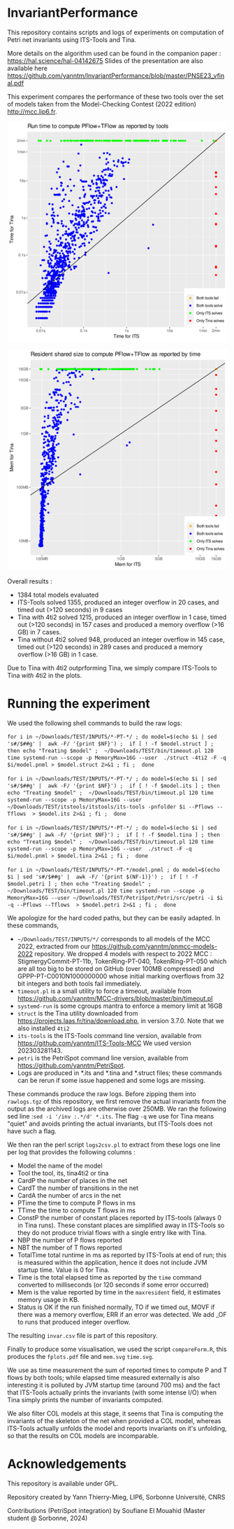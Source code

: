 # InvariantPerformance

This repository contains scripts and logs of experiments on computation of Petri net invariants using ITS-Tools and Tina.

More details on the algorithm used can be found in the companion paper : https://hal.science/hal-04142675 
Slides of the presentation are also available here https://github.com/yanntm/InvariantPerformance/blob/master/PNSE23_vfinal.pdf

This experiment compares the performance of these two tools over the set of models taken from the Model-Checking Contest (2022 edition) http://mcc.lip6.fr.

![Time](./time.svg)

![Memory](./mem.svg)

Overall results :
* 1384 total models evaluated
* ITS-Tools solved 1355, produced an integer overflow in 20 cases, and timed out (>120 seconds) in 9 cases
* Tina with 4ti2 solved 1215, produced an integer overflow in 1 case, timed out (>120 seconds) in 157 cases and produced a memory overflow (>16 GB) in 7 cases.
* Tina without 4ti2 solved 948, produced an integer overflow in 145 case, timed out (>120 seconds) in 289 cases and produced a memory overflow (>16 GB) in 1 case.

Due to Tina with 4ti2 outprforming Tina, we simply compare ITS-Tools to Tina *with* 4ti2 in the plots.

# Running the experiment

We used the following shell commands to build the raw logs:

```
for i in ~/Downloads/TEST/INPUTS/*-PT-*/ ; do model=$(echo $i | sed 's#/$##g' |  awk -F/ '{print $NF}') ;  if [ ! -f $model.struct ] ; then echo "Treating $model" ;  ~/Downloads/TEST/bin/timeout.pl 120 time systemd-run --scope -p MemoryMax=16G --user  ./struct -4ti2 -F -q $i/model.pnml > $model.struct 2>&1 ; fi ;  done

for i in ~/Downloads/TEST/INPUTS/*-PT-*/ ; do model=$(echo $i | sed 's#/$##g' |  awk -F/ '{print $NF}') ;  if [ ! -f $model.its ] ; then echo "Treating $model" ;  ~/Downloads/TEST/bin/timeout.pl 120 time systemd-run --scope -p MemoryMax=16G --user ~/Downloads/TEST/itstools/itstools/its-tools -pnfolder $i --Pflows --Tflows  > $model.its 2>&1 ; fi ;  done

for i in ~/Downloads/TEST/INPUTS/*-PT-*/ ; do model=$(echo $i | sed 's#/$##g' | awk -F/ '{print $NF}') ;  if [ ! -f $model.tina ] ; then echo "Treating $model" ;  ~/Downloads/TEST/bin/timeout.pl 120 time systemd-run --scope -p MemoryMax=16G --user  ./struct -F -q $i/model.pnml > $model.tina 2>&1 ; fi ;  done

for i in ~/Downloads/TEST/INPUTS/*-PT-*/model.pnml ; do model=$(echo $i | sed 's#/$##g' |  awk -F/ '{print $(NF-1)}') ;  if [ ! -f $model.petri ] ; then echo "Treating $model" ;  ~/Downloads/TEST/bin/timeout.pl 120 time systemd-run --scope -p MemoryMax=16G --user ~/Downloads/TEST/PetriSpot/Petri/src/petri -i $i -q --Pflows --Tflows  > $model.petri 2>&1 ; fi ;  done
```

We apologize for the hard coded paths, but they can be easily adapted.
In these commands,
* `~/Downloads/TEST/INPUTS/*/` corresponds to all models of the MCC 2022, extracted from our https://github.com/yanntm/pnmcc-models-2022 repository. We dropped 4 models with respect to 2022 MCC : StigmergyCommit-PT-11b, TokenRing-PT-040, TokenRing-PT-050 which are all too big to be stored on GitHub (over 100MB compressed) and GPPP-PT-C0010N1000000000 whose initial marking overflows from 32 bit integers and both tools fail immediately. 
* `timeout.pl` is a small utility to force a timeout, available from https://github.com/yanntm/MCC-drivers/blob/master/bin/timeout.pl
* `systemd-run` is some cgroups mantra to enforce a memory limit at 16GB
* `struct` is the Tina utility downloaded from https://projects.laas.fr/tina/download.php, in version 3.7.0. Note that we also installed `4ti2`
* `its-tools` is the ITS-Tools command line version, available from https://github.com/yanntm/ITS-Tools-MCC We used version 202303281143.
* `petri` is the PetriSpot command line version, available from https://github.com/yanntm/PetriSpot.
* Logs are produced in *.its and *.tina and *.struct files; these commands can be rerun if some issue happened and some logs are missing.

These commands produce the raw logs.
Before zipping them into `rawlogs.tgz` of this repository, we first remove the actual invariants from the output as the archived logs are otherwise over 250MB.
We ran the following sed line :`sed -i '/inv :.*/d' *.its`.
The flag `-q` we use for Tina means "quiet" and avoids printing the actual invariants, but ITS-Tools does not have such a flag.

We then ran the perl script `logs2csv.pl` to extract from these logs one line per log that provides the following columns :
* Model the name of the model
* Tool the tool, its, tina4ti2 or tina
* CardP the number of places in the net
* CardT the number of transitions in the net
* CardA the number of arcs in the net
* PTime the time to compute P flows in ms
* TTime the time to compute T flows in ms
* ConstP the number of constant places reported by ITS-tools (always 0 in Tina runs). These constant places are simplified away in ITS-Tools so they do not produce trivial flows with a single entry like with Tina. 
* NBP the number of P flows reported
* NBT the number of T flows reported
* TotalTime total runtime in ms as reported by ITS-Tools at end of run; this is measured within the application, hence it does not include JVM startup time. Value is 0 for Tina.
* Time is the total elapsed time as reported by the `time` command converted to milliseconds (or 120 seconds if some error occurred)
* Mem is the value reported by time in the `maxresident` field, it estimates memory usage in KB.
* Status is OK if the run finished normally, TO if we timed out, MOVF if there was a memory overflow, ERR if an error was detected. We add _OF to runs that produced integer overflow.

The resulting `invar.csv` file is part of this repository.

Finally to produce some visualisation, we used the script `compareForm.R`, this produces the `fplots.pdf` file and `mem.svg` `time.svg`.

We use as time measurement the sum of reported times to compute P and T flows by both tools; while elapsed time
 measured externally is also interesting it is polluted by JVM startup time (around 700 ms) and the fact that ITS-Tools actually
 prints the invariants (with some intense I/O) when Tina simply prints the number of invariants computed.

We also filter COL models at this stage, it seems that Tina is computing the invariants of the skeleton of the net when provided a COL model, whereas ITS-Tools actually unfolds the model and reports invariants on it's unfolding, so that the results on COL models are incomparable.


# Acknowledgements

This repository is available under GPL.

Repository created by Yann Thierry-Mieg, LIP6, Sorbonne Université, CNRS

Contributions (PetriSpot integration) by Soufiane El Mouahid (Master student @ Sorbonne, 2024)


